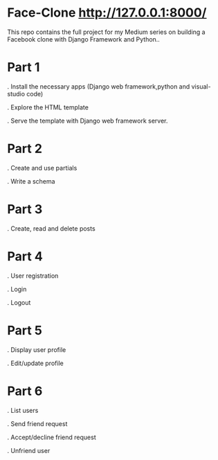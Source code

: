 # Face-Clone http://127.0.0.1:8000/

This repo contains the full project for my Medium series on building a Facebook clone with Django Framework and Python..
 <a href="http://127.0.0.1:8000/"></a>

# Part 1

. Install the necessary apps (Django web framework,python and visual-studio code)

. Explore the HTML template

. Serve the template with Django web framework server.

# Part 2

. Create and use partials

. Write a schema

# Part 3

. Create, read and delete posts

# Part 4

. User registration

. Login

. Logout

# Part 5

. Display user profile

. Edit/update profile

# Part 6

. List users

. Send friend request

. Accept/decline friend request

. Unfriend user
